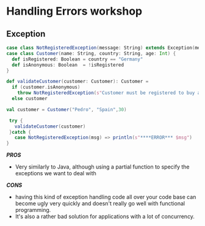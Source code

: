 # Handling Errors workshop

## Exception

```scala
case class NotRegisteredException(message: String) extends Exception(message)
case class Customer(name: String, country: String, age: Int) {
  def isRegistered: Boolean = country == "Germany"
  def isAnonymous: Boolean  = !isRegistered
}

def validateCustomer(customer: Customer): Customer =
  if (customer.isAnonymous)
    throw NotRegisteredException(s"Customer must be registered to buy any item")
  else customer


```
```scala
val customer = Customer("Pedro", "Spain",30)

 try {
   validateCustomer(customer)
 }catch {
   case NotRegisteredException(msg) => println(s"****ERROR*** $msg")
}
```
***PROS***
- Very similarly to Java, although using a partial function to specify the exceptions we want to deal with

***CONS***
- having this kind of exception handling code all over your code base can become ugly very quickly and doesn't really go well with functional programming.
- It's also a rather bad solution for applications with a lot of concurrency.
